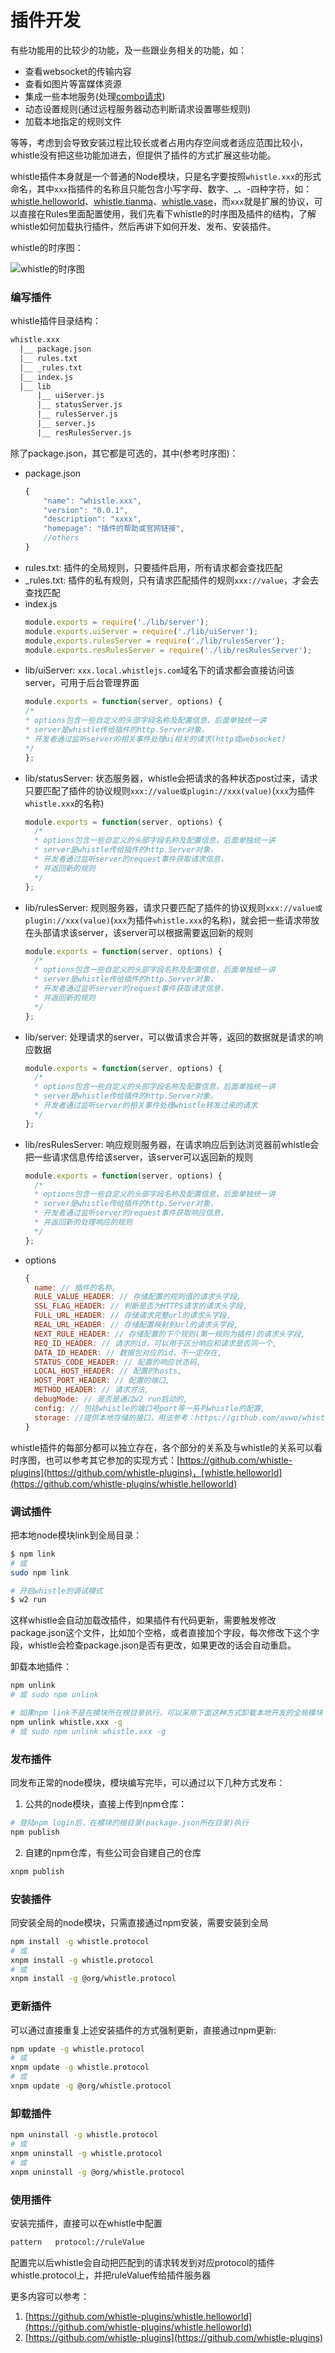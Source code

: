# 插件开发

有些功能用的比较少的功能，及一些跟业务相关的功能，如：

* 查看websocket的传输内容 
* 查看如图片等富媒体资源
* 集成一些本地服务(处理[combo请求](https://github.com/whistle-plugins/whistle.tianma))
* 动态设置规则(通过远程服务器动态判断请求设置哪些规则)
* 加载本地指定的规则文件

等等，考虑到会导致安装过程比较长或者占用内存空间或者适应范围比较小，whistle没有把这些功能加进去，但提供了插件的方式扩展这些功能。

whistle插件本身就是一个普通的Node模块，只是名字要按照`whistle.xxx`的形式命名，其中`xxx`指插件的名称且只能包含小写字母、数字、_、-四种字符，如：[whistle.helloworld](https://github.com/whistle-plugins/whistle.helloworld)、[whistle.tianma](https://github.com/whistle-plugins/whistle.tinama)、[whistle.vase](https://github.com/whistle-plugins/whistle.vase)，而`xxx`就是扩展的协议，可以直接在Rules里面配置使用，我们先看下whistle的时序图及插件的结构，了解whistle如何加载执行插件，然后再讲下如何开发、发布、安装插件。

whistle的时序图：

![whistle的时序图](img/seq.png)

### 编写插件

whistle插件目录结构：

```txt
whistle.xxx
  |__ package.json
  |__ rules.txt
  |__ _rules.txt
  |__ index.js
  |__ lib
      |__ uiServer.js
      |__ statusServer.js
      |__ rulesServer.js
      |__ server.js
      |__ resRulesServer.js
```

除了package.json，其它都是可选的，其中(参考时序图)：

* package.json
  ```js
  {
      "name": "whistle.xxx",
      "version": "0.0.1",
      "description": "xxxx",
      "homepage": "插件的帮助或官网链接",
      //others
  }
  ```
* rules.txt: 插件的全局规则，只要插件启用，所有请求都会查找匹配
* _rules.txt: 插件的私有规则，只有请求匹配插件的规则`xxx://value`，才会去查找匹配
* index.js
  ```js
  module.exports = require('./lib/server');
  module.exports.uiServer = require('./lib/uiServer');
  module.exports.rulesServer = require('./lib/rulesServer');
  module.exports.resRulesServer = require('./lib/resRulesServer');
  ```
* lib/uiServer: `xxx.local.whistlejs.com`域名下的请求都会直接访问该server，可用于后台管理界面
  ```js
  module.exports = function(server, options) {
  /*
  * options包含一些自定义的头部字段名称及配置信息，后面单独统一讲
  * server是whistle传给插件的http.Server对象，
  * 开发者通过监听server的相关事件处理ui相关的请求(http或websocket)
  */
  };
  ```
* lib/statusServer: 状态服务器，whistle会把请求的各种状态post过来，请求只要匹配了插件的协议规则`xxx://value或plugin://xxx(value)`(`xxx`为插件`whistle.xxx`的名称)
  ```js
  module.exports = function(server, options) {
    /*
    * options包含一些自定义的头部字段名称及配置信息，后面单独统一讲
    * server是whistle传给插件的http.Server对象，
    * 开发者通过监听server的request事件获取请求信息，
    * 并返回新的规则
    */
  };
  ```
* lib/rulesServer: 规则服务器，请求只要匹配了插件的协议规则`xxx://value或plugin://xxx(value)`(`xxx`为插件`whistle.xxx`的名称)，就会把一些请求带放在头部请求该server，该server可以根据需要返回新的规则
  ```js
  module.exports = function(server, options) {
    /*
    * options包含一些自定义的头部字段名称及配置信息，后面单独统一讲
    * server是whistle传给插件的http.Server对象，
    * 开发者通过监听server的request事件获取请求信息，
    * 并返回新的规则
    */
  };
  ```
* lib/server: 处理请求的server，可以做请求合并等，返回的数据就是请求的响应数据
  ```js
  module.exports = function(server, options) {
    /*
    * options包含一些自定义的头部字段名称及配置信息，后面单独统一讲
    * server是whistle传给插件的http.Server对象，
    * 开发者通过监听server的相关事件处理whistle转发过来的请求
    */
  };
  ```
* lib/resRulesServer: 响应规则服务器，在请求响应后到达浏览器前whistle会把一些请求信息传给该server，该server可以返回新的规则
  ```js
  module.exports = function(server, options) {
    /*
    * options包含一些自定义的头部字段名称及配置信息，后面单独统一讲
    * server是whistle传给插件的http.Server对象，
    * 开发者通过监听server的request事件获取响应信息，
    * 并返回新的处理响应的规则
    */
  };
  ```
* options
  ```js
  {
    name: // 插件的名称,
    RULE_VALUE_HEADER: // 存储配置的规则值的请求头字段,
    SSL_FLAG_HEADER: // 判断是否为HTTPS请求的请求头字段,
    FULL_URL_HEADER: // 存储请求完整url的请求头字段,
    REAL_URL_HEADER: // 存储配置映射到url的请求头字段,
    NEXT_RULE_HEADER: // 存储配置的下个规则(第一规则为插件)的请求头字段,
    REQ_ID_HEADER: // 请求的id，可以用于区分响应和请求是否同一个,
    DATA_ID_HEADER: // 数据包对应的id，不一定存在,
    STATUS_CODE_HEADER: // 配置的响应状态码,
    LOCAL_HOST_HEADER: // 配置的hosts,
    HOST_PORT_HEADER: // 配置的端口,
    METHOD_HEADER: // 请求方法,
    debugMode: // 是否是通过w2 run启动的,
    config: // 包括whistle的端口号port等一系列whistle的配置,
    storage: //提供本地存储的接口，用法参考：https://github.com/avwo/whistle/blob/master/lib/rules/util.js
  }
  ```

whistle插件的每部分都可以独立存在，各个部分的关系及与whistle的关系可以看时序图，也可以参考其它参加的实现方式：[https://github.com/whistle-plugins](https://github.com/whistle-plugins)，[whistle.helloworld](https://github.com/whistle-plugins/whistle.helloworld)

### 调试插件

把本地node模块link到全局目录：

```sh
$ npm link
# 或
sudo npm link

# 开启whistle的调试模式
$ w2 run
```

这样whistle会自动加载改插件，如果插件有代码更新，需要触发修改package.json这个文件，比如加个空格，或者直接加个字段，每次修改下这个字段，whistle会检查package.json是否有更改，如果更改的话会自动重启。

卸载本地插件：

```sh
npm unlink
# 或 sudo npm unlink

# 如果npm link不是在模块所在根目录执行，可以采用下面这种方式卸载本地开发的全局模块
npm unlink whistle.xxx -g
# 或 sudo npm unlink whistle.xxx -g
```

### 发布插件

同发布正常的node模块，模块编写完毕，可以通过以下几种方式发布：

1. 公共的node模块，直接上传到npm仓库：
  ```sh
  # 登陆npm login后，在模块的根目录(package.json所在目录)执行
  npm publish
  ```
2. 自建的npm仓库，有些公司会自建自己的仓库
  ```sh
  xnpm publish
  ```

### 安装插件

同安装全局的node模块，只需直接通过npm安装，需要安装到全局

```sh
npm install -g whistle.protocol
# 或
xnpm install -g whistle.protocol
# 或
xnpm install -g @org/whistle.protocol
```

### 更新插件

可以通过直接重复上述安装插件的方式强制更新，直接通过npm更新:

```sh
npm update -g whistle.protocol
# 或
xnpm update -g whistle.protocol
# 或
xnpm update -g @org/whistle.protocol
```

### 卸载插件

```sh
npm uninstall -g whistle.protocol
# 或
xnpm uninstall -g whistle.protocol
# 或
xnpm uninstall -g @org/whistle.protocol
```

### 使用插件

安装完插件，直接可以在whistle中配置

```sh
pattern   protocol://ruleValue
```

配置完以后whistle会自动把匹配到的请求转发到对应protocol的插件whistle.protocol上，并把ruleValue传给插件服务器

更多内容可以参考：

1. [https://github.com/whistle-plugins/whistle.helloworld](https://github.com/whistle-plugins/whistle.helloworld)
2. [https://github.com/whistle-plugins](https://github.com/whistle-plugins)
